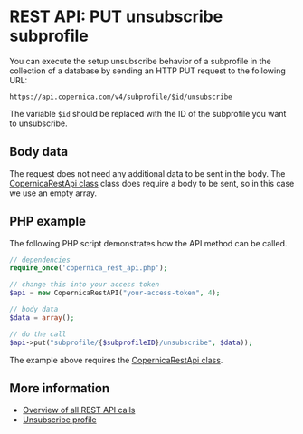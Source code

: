 # REST API: PUT unsubscribe subprofile

You can execute the setup unsubscribe behavior of a subprofile in the collection
of a database by sending an HTTP PUT request to the following URL:

`https://api.copernica.com/v4/subprofile/$id/unsubscribe`

The variable `$id` should be replaced with the ID of the subprofile you want to unsubscribe.

## Body data

The request does not need any additional data to be sent in the body. The [CopernicaRestApi class](rest-php)  class does require a body to be sent, so in this case we use an empty array.

## PHP example

The following PHP script demonstrates how the API method can be called.

```php
// dependencies
require_once('copernica_rest_api.php');

// change this into your access token
$api = new CopernicaRestAPI("your-access-token", 4);

// body data
$data = array();

// do the call
$api->put("subprofile/{$subprofileID}/unsubscribe", $data));
```

The example above requires the [CopernicaRestApi class](rest-php).

## More information

* [Overview of all REST API calls](rest-api)
* [Unsubscribe profile](rest-put-profile-unsubscribe)
